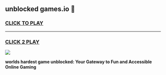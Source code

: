 
## unblocked games.io 👋
<h3>
<a href="https://premium.freeplayer.one?title=unblocked_games.io&ref=12F">CLICK TO PLAY</a></h3>
<hr>

<h3>
<a href="https://premium.freeplayer.one?title=unblocked_games.io&ref=12F">CLICK 2 PLAY</a>
  
</h3>

<a href="https://premium.freeplayer.one?title=unblocked_games.io&ref=12F/"><img src="https://clearcache.store/games.png"></a>


**worlds hardest game unblocked: Your Gateway to Fun and Accessible Online Gaming**
